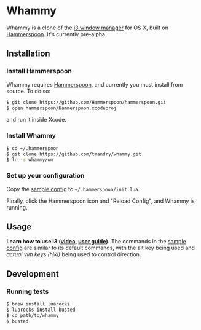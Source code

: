 # Whammy

Whammy is a clone of the [i3 window manager](https://i3wm.org/) for OS X, built on [Hammerspoon](http://www.hammerspoon.org/). It's currently pre-alpha.

## Installation

### Install Hammerspoon
Whammy requires [Hammerspoon](http://www.hammerspoon.org/), and currently you must install from source. To do so:

```sh
$ git clone https://github.com/Hammerspoon/hammerspoon.git
$ open hammerspoon/Hammerspoon.xcodeproj
```

and run it inside Xcode.

### Install Whammy

```sh
$ cd ~/.hammerspoon
$ git clone https://github.com/tmandry/whammy.git
$ ln -s whammy/wm
```

### Set up your configuration
Copy the [sample config](https://github.com/tmandry/whammy/wiki/Sample-Config) to `~/.hammerspoon/init.lua`.

Finally, click the Hammerspoon icon and "Reload Config", and Whammy is running.

## Usage

**Learn how to use i3 ([video](https://www.youtube.com/watch?v=Wx0eNaGzAZU), [user guide](https://i3wm.org/docs/userguide.html)).** The commands in the [sample config](https://github.com/tmandry/whammy/wiki/Sample-Config) are similar to its default commands, with the alt key being used and _actual vim keys (hjkl)_ being used to control direction.

## Development

### Running tests

```sh
$ brew install luarocks
$ luarocks install busted
$ cd path/to/whammy
$ busted
```
